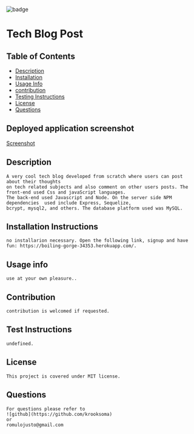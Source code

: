![badge](https://img.shields.io/static/v1?label=license&message=MIT&color=<green>)

# Tech Blog Post


    
    

## Table of Contents
    
* [Description](#description)
* [Installation](#installation-instructions)
* [Usage Info](#usage-info)
* [contribution](#contribution)
* [Testing Instructions](#test-instructions)
* [License](#license)
* [Questions](#questions)
    
## Deployed application screenshot

[Screenshot]()

## Description
    A very cool tech blog developed from scratch where users can post about their thoughts 
    on tech related subjects and also comment on other users posts. The front-end used Css and javaScript languages. 
    The back-end used Javascript and Node. On the server side NPM dependencies  used include Express, Sequelize, 
    bcrypt, mysql2, and others. The database platform used was MySQL.


## Installation Instructions
    no installarion necessary. Open the following link, signup and have fun: https://boiling-gorge-34353.herokuapp.com/.

## Usage info
    use at your own pleasure..

## Contribution
    contribution is welcomed if requested.

## Test Instructions
    undefined.    

## License
    This project is covered under MIT license.

## Questions
    For questions please refer to 
    ![github](https://github.com/krooksoma)  
    or
    romulojusto@gmail.com
    
